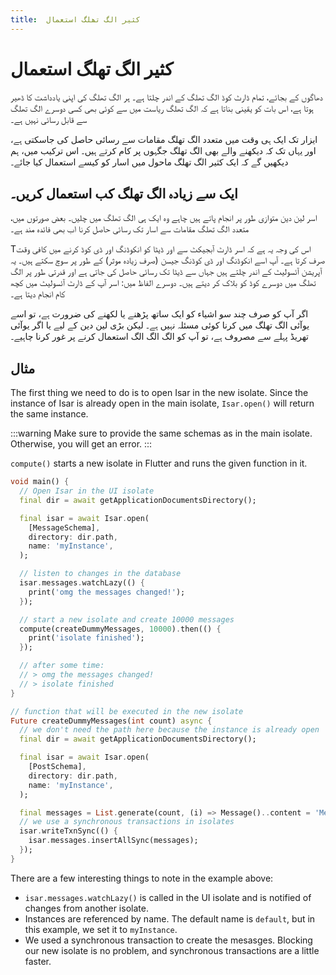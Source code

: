 ```yaml
---
title:  کثیر الگ تھلگ استعمال
---
```


# کثیر الگ تھلگ استعمال

دھاگوں کے بجائے، تمام ڈارٹ کوڈ الگ تھلگ کے اندر چلتا ہے۔ ہر الگ تھلگ کی اپنی یادداشت کا ڈھیر ہوتا ہے، اس بات کو یقینی بناتا ہے کہ الگ تھلگ ریاست میں سے کوئی بھی کسی دوسرے الگ تھلگ سے قابل رسائی نہیں ہے۔

ایزار تک ایک ہی وقت میں متعدد الگ تھلگ مقامات سے رسائی حاصل کی جاسکتی ہے، اور یہاں تک کہ دیکھنے والے بھی الگ تھلگ جگہوں پر کام کرتے ہیں۔ اس ترکیب میں، ہم دیکھیں گے کہ ایک کثیر الگ تھلگ ماحول میں اسار کو کیسے استعمال کیا جائے۔

## ایک سے زیادہ الگ تھلگ کب استعمال کریں۔

اسر لین دین متوازی طور پر انجام پاتے ہیں چاہے وہ ایک ہی الگ تھلگ میں چلیں۔ بعض صورتوں میں، متعدد الگ تھلگ مقامات سے اسار تک رسائی حاصل کرنا اب بھی فائدہ مند ہے۔

Tاس کی وجہ یہ ہے کہ اسر ڈارٹ آبجیکٹ سے اور ڈیٹا کو انکوڈنگ اور ڈی کوڈ کرنے میں کافی وقت صرف کرتا ہے۔ آپ اسے انکوڈنگ اور ڈی کوڈنگ جیسن (صرف زیادہ موثر) کے طور پر سوچ سکتے ہیں۔ یہ آپریشن آئسولیٹ کے اندر چلتے ہیں جہاں سے ڈیٹا تک رسائی حاصل کی جاتی ہے اور قدرتی طور پر الگ تھلگ میں دوسرے کوڈ کو بلاک کر دیتے ہیں۔ دوسرے الفاظ میں: اسر آپ کے ڈارٹ آئسولیٹ میں کچھ کام انجام دیتا ہے۔

اگر آپ کو صرف چند سو اشیاء کو ایک ساتھ پڑھنے یا لکھنے کی ضرورت ہے، تو اسے یوآئی الگ تھلگ میں کرنا کوئی مسئلہ نہیں ہے۔ لیکن بڑی لین دین کے لیے یا اگر یوآئی تھریڈ پہلے سے مصروف ہے، تو آپ کو الگ الگ الگ استعمال کرنے پر غور کرنا چاہیے۔

## مثال

The first thing we need to do is to open Isar in the new isolate. Since the instance of Isar is already open in the main isolate, `Isar.open()` will return the same instance.

:::warning
Make sure to provide the same schemas as in the main isolate. Otherwise, you will get an error.
:::

`compute()` starts a new isolate in Flutter and runs the given function in it.

```dart
void main() {
  // Open Isar in the UI isolate
  final dir = await getApplicationDocumentsDirectory();

  final isar = await Isar.open(
    [MessageSchema],
    directory: dir.path,
    name: 'myInstance',
  );

  // listen to changes in the database
  isar.messages.watchLazy(() {
    print('omg the messages changed!');
  });

  // start a new isolate and create 10000 messages
  compute(createDummyMessages, 10000).then(() {
    print('isolate finished');
  });

  // after some time:
  // > omg the messages changed!
  // > isolate finished
}

// function that will be executed in the new isolate
Future createDummyMessages(int count) async {
  // we don't need the path here because the instance is already open
  final dir = await getApplicationDocumentsDirectory();

  final isar = await Isar.open(
    [PostSchema],
    directory: dir.path,
    name: 'myInstance',
  );

  final messages = List.generate(count, (i) => Message()..content = 'Message $i');
  // we use a synchronous transactions in isolates
  isar.writeTxnSync(() {
    isar.messages.insertAllSync(messages);
  });
}
```

There are a few interesting things to note in the example above:

- `isar.messages.watchLazy()` is called in the UI isolate and is notified of changes from another isolate.
- Instances are referenced by name. The default name is `default`, but in this example, we set it to `myInstance`.
- We used a synchronous transaction to create the mesasges. Blocking our new isolate is no problem, and synchronous transactions are a little faster.
